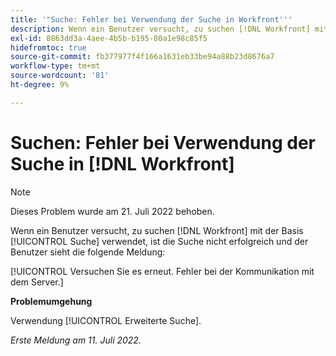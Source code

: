 ```yaml
---
title: '"Suche: Fehler bei Verwendung der Suche in Workfront'''
description: Wenn ein Benutzer versucht, zu suchen [!DNL Workfront] mit der grundlegenden Suchfunktion, ist die Suche nicht erfolgreich und der Benutzer sieht eine Fehlermeldung.
exl-id: 8863dd3a-4aee-4b5b-b195-80a1e98c85f5
hidefromtoc: true
source-git-commit: fb377977f4f166a1631eb33be94a88b23d8676a7
workflow-type: tm+mt
source-wordcount: '81'
ht-degree: 9%

---
```


# Suchen: Fehler bei Verwendung der Suche in [!DNL Workfront]

>[!NOTE]
>
>Dieses Problem wurde am 21. Juli 2022 behoben.

Wenn ein Benutzer versucht, zu suchen [!DNL Workfront] mit der Basis [!UICONTROL Suche] verwendet, ist die Suche nicht erfolgreich und der Benutzer sieht die folgende Meldung:

[!UICONTROL Versuchen Sie es erneut. Fehler bei der Kommunikation mit dem Server.]

**Problemumgehung**

Verwendung [!UICONTROL Erweiterte Suche].

_Erste Meldung am 11. Juli 2022._
